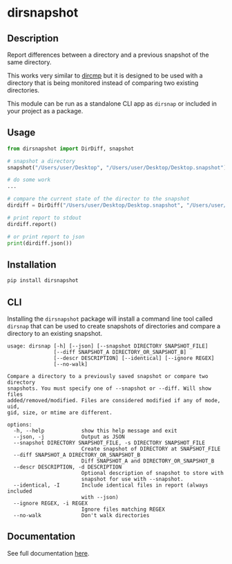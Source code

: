 # dirsnapshot

## Description

Report differences between a directory and a previous snapshot of the same directory.

This works very similar to [dircmp](https://docs.python.org/3/library/filecmp.html#the-dircmp-class) but it is designed to be used with a directory that is being monitored instead of comparing two existing directories.

This module can be run as a standalone CLI app as `dirsnap` or included in your project as a package.

## Usage

```python
from dirsnapshot import DirDiff, snapshot

# snapshot a directory
snapshot("/Users/user/Desktop", "/Users/user/Desktop/Desktop.snapshot")

# do some work
...

# compare the current state of the director to the snapshot
dirdiff = DirDiff("/Users/user/Desktop/Desktop.snapshot", "/Users/user/Desktop")

# print report to stdout
dirdiff.report()

# or print report to json
print(dirdiff.json())
```

## Installation

```bash
pip install dirsnapshot
```

## CLI

Installing the `dirsnapshot` package will install a command line tool called `dirsnap` that can be used to create snapshots of directories and compare a directory to an existing snapshot.

```
usage: dirsnap [-h] [--json] [--snapshot DIRECTORY SNAPSHOT_FILE]
               [--diff SNAPSHOT_A DIRECTORY_OR_SNAPSHOT_B]
               [--descr DESCRIPTION] [--identical] [--ignore REGEX]
               [--no-walk]

Compare a directory to a previously saved snapshot or compare two directory
snapshots. You must specify one of --snapshot or --diff. Will show files
added/removed/modified. Files are considered modified if any of mode, uid,
gid, size, or mtime are different.

options:
  -h, --help            show this help message and exit
  --json, -j            Output as JSON
  --snapshot DIRECTORY SNAPSHOT_FILE, -s DIRECTORY SNAPSHOT_FILE
                        Create snapshot of DIRECTORY at SNAPSHOT_FILE
  --diff SNAPSHOT_A DIRECTORY_OR_SNAPSHOT_B
                        Diff SNAPSHOT_A and DIRECTORY_OR_SNAPSHOT_B
  --descr DESCRIPTION, -d DESCRIPTION
                        Optional description of snapshot to store with
                        snapshot for use with --snapshot.
  --identical, -I       Include identical files in report (always included
                        with --json)
  --ignore REGEX, -i REGEX
                        Ignore files matching REGEX
  --no-walk             Don't walk directories
```

## Documentation

See full documentation [here]().
